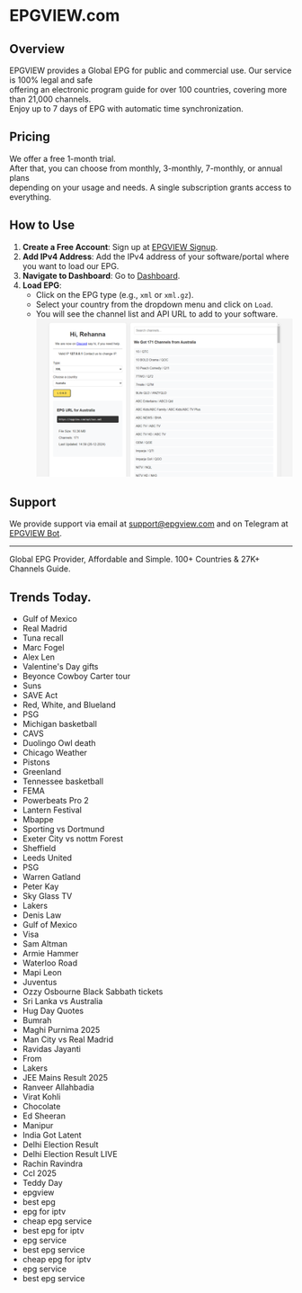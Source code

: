 # EPGVIEW.com



## Overview
EPGVIEW provides a Global EPG for public and commercial use. Our service is 100% legal and safe\
offering an electronic program guide for over 100 countries, covering more than 21,000 channels.\
Enjoy up to 7 days of EPG with automatic time synchronization.

## Pricing
We offer a free 1-month trial. \
After that, you can choose from monthly, 3-monthly, 7-monthly, or annual plans \
depending on your usage and needs. A single subscription grants access to everything.

## How to Use
1. **Create a Free Account**: Sign up at [EPGVIEW Signup](https://epgview.com/signup.php).
2. **Add IPv4 Address**: Add the IPv4 address of your software/portal where you want to load our EPG.
3. **Navigate to Dashboard**: Go to [Dashboard](https://epgview.com/dashboard.php).
4. **Load EPG**:
   - Click on the EPG type (e.g., `xml` or `xml.gz`).
   - Select your country from the dropdown menu and click on `Load`.
   - You will see the channel list and API URL to add to your software.
![EPGVIEW](img/dashboard.png)
## Support
We provide support via email at [support@epgview.com](mailto:support@epgview.com) and on Telegram at [EPGVIEW Bot](https://t.me/epgview_bot).

---

Global EPG Provider, Affordable and Simple. 100+ Countries & 27K+ Channels Guide.

## Trends Today.

- Gulf of Mexico
- Real Madrid
- Tuna recall
- Marc Fogel
- Alex Len
- Valentine's Day gifts
- Beyonce Cowboy Carter tour
- Suns
- SAVE Act
- Red, White, and Blueland
- PSG
- Michigan basketball
- CAVS
- Duolingo Owl death
- Chicago Weather
- Pistons
- Greenland
- Tennessee basketball
- FEMA
- Powerbeats Pro 2
- Lantern Festival
- Mbappe
- Sporting vs Dortmund
- Exeter City vs nottm Forest
- Sheffield
- Leeds United
- PSG
- Warren Gatland
- Peter Kay
- Sky Glass TV
- Lakers
- Denis Law
- Gulf of Mexico
- Visa
- Sam Altman
- Armie Hammer
- Waterloo Road
- Mapi Leon
- Juventus
- Ozzy Osbourne Black Sabbath tickets
- Sri Lanka vs Australia
- Hug Day Quotes
- Bumrah
- Maghi Purnima 2025
- Man City vs Real Madrid
- Ravidas Jayanti
- From
- Lakers
- JEE Mains Result 2025
- Ranveer Allahbadia
- Virat Kohli
- Chocolate
- Ed Sheeran
- Manipur
- India Got Latent
- Delhi Election Result
- Delhi Election Result LIVE
- Rachin Ravindra
- Ccl 2025
- Teddy Day
- epgview
- best epg
- epg for iptv
- cheap epg service
- best epg for iptv
- epg service
- best epg service
- cheap epg for iptv
- epg service
- best epg service
